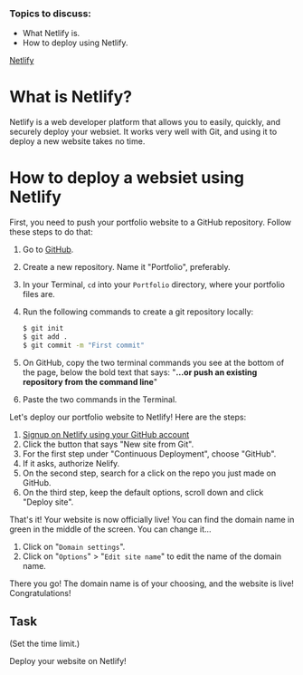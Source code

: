 ### Topics to discuss:

- What Netlify is.
- How to deploy using Netlify.

[Netlify](https://www.netlify.com/)

# What is Netlify?

Netlify is a web developer platform that allows you to easily, quickly, and securely deploy your websiet. It works very well with Git, and using it to deploy a new website takes no time.

# How to deploy a websiet using Netlify

First, you need to push your portfolio website to a GitHub repository. Follow these steps to do that:

1. Go to [GitHub](https://www.github.com/).
2. Create a new repository. Name it "Portfolio", preferably.
3. In your Terminal, `cd` into your `Portfolio` directory, where your portfolio files are.
4. Run the following commands to create a git repository locally:

   ```bash
   $ git init
   $ git add .
   $ git commit -m "First commit"
   ```

5. On GitHub, copy the two terminal commands you see at the bottom of the page, below the bold text that says: "**…or push an existing repository from the command line**"
6. Paste the two commands in the Terminal.

Let's deploy our portfolio website to Netlify! Here are the steps:

1. [Signup on Netlify using your GitHub account](https://app.netlify.com/signup)
2. Click the button that says "New site from Git".
3. For the first step under "Continuous Deployment", choose "GitHub".
4. If it asks, authorize Nelify.
5. On the second step, search for a click on the repo you just made on GitHub.
6. On the third step, keep the default options, scroll down and click "Deploy site".

That's it! Your website is now officially live! You can find the domain name in green in the middle of the screen. You can change it...

1. Click on "`Domain settings`".
2. Click on "`Options`" > "`Edit site name`" to edit the name of the domain name.

There you go! The domain name is of your choosing, and the website is live! Congratulations!

## Task

(Set the time limit.)

Deploy your website on Netlify!
